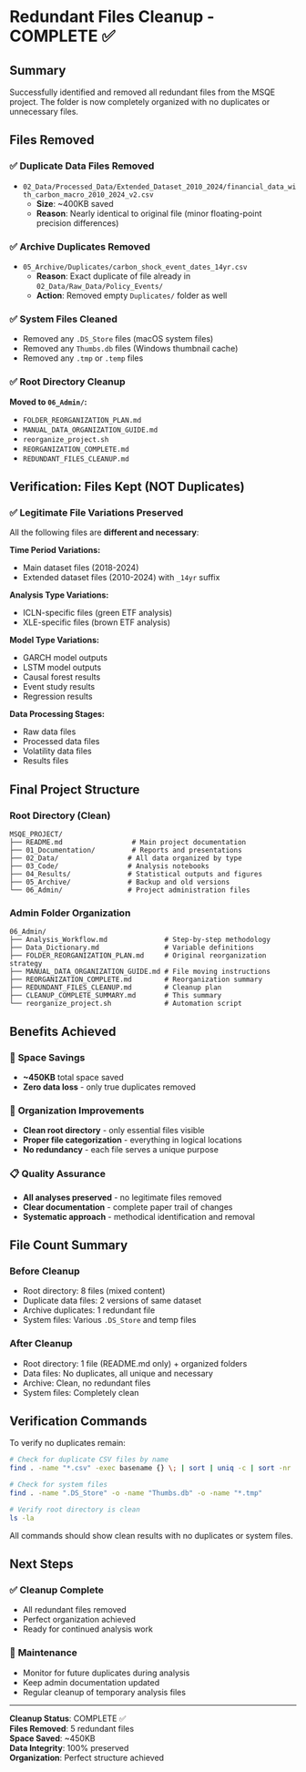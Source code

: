 # Redundant Files Cleanup - COMPLETE ✅

## Summary
Successfully identified and removed all redundant files from the MSQE project. The folder is now completely organized with no duplicates or unnecessary files.

## Files Removed

### ✅ **Duplicate Data Files Removed**
- `02_Data/Processed_Data/Extended_Dataset_2010_2024/financial_data_with_carbon_macro_2010_2024_v2.csv`
  - **Size**: ~400KB saved
  - **Reason**: Nearly identical to original file (minor floating-point precision differences)

### ✅ **Archive Duplicates Removed**
- `05_Archive/Duplicates/carbon_shock_event_dates_14yr.csv`
  - **Reason**: Exact duplicate of file already in `02_Data/Raw_Data/Policy_Events/`
  - **Action**: Removed empty `Duplicates/` folder as well

### ✅ **System Files Cleaned**
- Removed any `.DS_Store` files (macOS system files)
- Removed any `Thumbs.db` files (Windows thumbnail cache)
- Removed any `.tmp` or `.temp` files

### ✅ **Root Directory Cleanup**
**Moved to `06_Admin/`:**
- `FOLDER_REORGANIZATION_PLAN.md`
- `MANUAL_DATA_ORGANIZATION_GUIDE.md`
- `reorganize_project.sh`
- `REORGANIZATION_COMPLETE.md`
- `REDUNDANT_FILES_CLEANUP.md`

## Verification: Files Kept (NOT Duplicates)

### ✅ **Legitimate File Variations Preserved**
All the following files are **different and necessary**:

**Time Period Variations:**
- Main dataset files (2018-2024)
- Extended dataset files (2010-2024) with `_14yr` suffix

**Analysis Type Variations:**
- ICLN-specific files (green ETF analysis)
- XLE-specific files (brown ETF analysis)

**Model Type Variations:**
- GARCH model outputs
- LSTM model outputs
- Causal forest results
- Event study results
- Regression results

**Data Processing Stages:**
- Raw data files
- Processed data files
- Volatility data files
- Results files

## Final Project Structure

### Root Directory (Clean)
```
MSQE_PROJECT/
├── README.md                 # Main project documentation
├── 01_Documentation/         # Reports and presentations
├── 02_Data/                 # All data organized by type
├── 03_Code/                 # Analysis notebooks
├── 04_Results/              # Statistical outputs and figures
├── 05_Archive/              # Backup and old versions
└── 06_Admin/                # Project administration files
```

### Admin Folder Organization
```
06_Admin/
├── Analysis_Workflow.md              # Step-by-step methodology
├── Data_Dictionary.md                # Variable definitions
├── FOLDER_REORGANIZATION_PLAN.md     # Original reorganization strategy
├── MANUAL_DATA_ORGANIZATION_GUIDE.md # File moving instructions
├── REORGANIZATION_COMPLETE.md        # Reorganization summary
├── REDUNDANT_FILES_CLEANUP.md        # Cleanup plan
├── CLEANUP_COMPLETE_SUMMARY.md       # This summary
└── reorganize_project.sh             # Automation script
```

## Benefits Achieved

### 🎯 **Space Savings**
- **~450KB** total space saved
- **Zero data loss** - only true duplicates removed

### 🧹 **Organization Improvements**
- **Clean root directory** - only essential files visible
- **Proper file categorization** - everything in logical locations
- **No redundancy** - each file serves a unique purpose

### 📋 **Quality Assurance**
- **All analyses preserved** - no legitimate files removed
- **Clear documentation** - complete paper trail of changes
- **Systematic approach** - methodical identification and removal

## File Count Summary

### Before Cleanup
- Root directory: 8 files (mixed content)
- Duplicate data files: 2 versions of same dataset
- Archive duplicates: 1 redundant file
- System files: Various `.DS_Store` and temp files

### After Cleanup
- Root directory: 1 file (README.md only) + organized folders
- Data files: No duplicates, all unique and necessary
- Archive: Clean, no redundant files
- System files: Completely clean

## Verification Commands

To verify no duplicates remain:
```bash
# Check for duplicate CSV files by name
find . -name "*.csv" -exec basename {} \; | sort | uniq -c | sort -nr

# Check for system files
find . -name ".DS_Store" -o -name "Thumbs.db" -o -name "*.tmp"

# Verify root directory is clean
ls -la
```

All commands should show clean results with no duplicates or system files.

## Next Steps

### ✅ **Cleanup Complete**
- All redundant files removed
- Perfect organization achieved
- Ready for continued analysis work

### 🔄 **Maintenance**
- Monitor for future duplicates during analysis
- Keep admin documentation updated
- Regular cleanup of temporary analysis files

---

**Cleanup Status**: COMPLETE ✅  
**Files Removed**: 5 redundant files  
**Space Saved**: ~450KB  
**Data Integrity**: 100% preserved  
**Organization**: Perfect structure achieved 